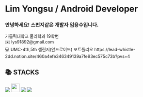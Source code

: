 <div><h1>Lim Yongsu / Android Developer</h1></div>
<h3>안녕하세요! 스펀지같은 개발자 임용수입니다.</h3>
가톨릭대학교 물리학과 19학번<br>
✉️ lys91892@gmail.com <br>
💻 UMC-4th,5th 첼린저(안드로이드)
포트폴리오
https://lead-whistle-2dd.notion.site/460a4efe346349139a7fe93ec575c73b?pvs=4
<div><h2>📚 STACKS</h2></div>
<div>   
  <img src="https://img.shields.io/badge/Kotlin-75F2FF?style=for-the-badge&logo=Kotlin&logoColor=white"/>
  <img src="https://img.shields.io/badge/Android-3DDC84?style=flat-square&logo=android&logoColor=white" height="28px"/>
  <img src="https://img.shields.io/badge/github-181717?style=for-the-badge&logo=github&logoColor=white">
  <img src="https://img.shields.io/badge/git-F05032?style=for-the-badge&logo=git&logoColor=white">
  <br>

  </div>
